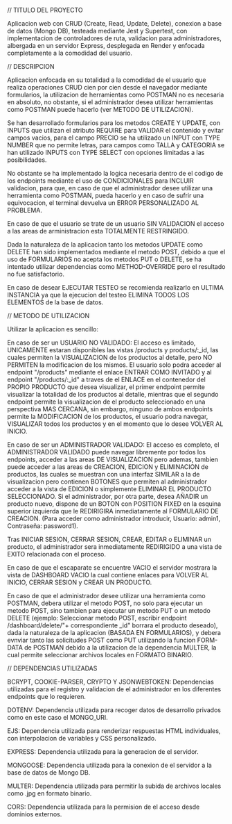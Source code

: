 

// TITULO DEL PROYECTO

Aplicacion web con CRUD (Create, Read, Update, Delete), conexion a base de datos (Mongo DB), testeada mediante Jest y Supertest, con implementacion de controladores de ruta, validacion para administradores, albergada en un servidor Express, desplegada en Render y enfocada completamente a la comodidad del usuario.




// DESCRIPCION

Aplicacion enfocada en su totalidad a la comodidad de el usuario que realiza operaciones CRUD cien por cien desde el navegador mediante formularios, la utilizacion de herramientas como POSTMAN no es necesaria en absoluto, no obstante, si el administrador desea utilizar herramientas como POSTMAN puede hacerlo (ver METODO DE UTILIZACION).

Se han desarrollado formularios para los metodos CREATE Y UPDATE, con INPUTS que utilizan el atributo REQUIRE para VALIDAR el contenido y evitar campos vacios, para el campo PRECIO se ha utilizado un INPUT con TYPE NUMBER que no permite letras, para campos como TALLA y CATEGORIA se han utilizado INPUTS con TYPE SELECT con opciones limitadas a las posibilidades.

No obstante se ha implementado la logica necesaria dentro de el codigo de los endpoints mediante el uso de CONDICIONALES para INCLUIR validacion, para que, en caso de que el administrador desee utilizar una herramienta como POSTMAN, pueda hacerlo y en caso de sufrir una equivocacion, el terminal devuelva un ERROR PERSONALIZADO AL PROBLEMA.

En caso de que el usuario se trate de un usuario SIN VALIDACION el acceso a las areas de arministracion esta TOTALMENTE RESTRINGIDO.

Dada la naturaleza de la aplicacion tanto los metodos UPDATE como DELETE han sido implementados mediante el metodo POST, debido a que el uso de FORMULARIOS no acepta los metodos PUT o DELETE, se ha intentado utilizar dependencias como METHOD-OVERRIDE pero el resultado no fue satisfactorio.

En caso de desear EJECUTAR TESTEO se recomienda realizarlo en ULTIMA INSTANCIA ya que la ejecucion del testeo ELIMINA TODOS LOS ELEMENTOS de la base de datos.



// METODO DE UTILIZACION

Utilizar la aplicacion es sencillo:

En caso de ser un USUARIO NO VALIDADO:
El acceso es limitado, UNICAMENTE estaran disponibles las vistas /products y products/:_id, las cuales permiten la VISUALIZACION de los productos al detalle, pero NO PERMITEN la modificacion de los mismos. El usuario solo podra acceder al endpoint "/products" mediante el enlace ENTRAR COMO INVITADO y al endpoint "/products/:_id" a traves de el ENLACE en el contenedor del PROPIO PRODUCTO que desea visualizar, el primer endpoint permite visualizar la totalidad de los productos al detalle, mientras que el segundo endpoint permite la visualizacion de el producto seleccionado en una perspectiva MAS CERCANA, sin embargo, ninguno de ambos endpoints permite la MODIFICACION de los productos, el usuario podra navegar, VISUALIZAR todos los productos y en el momento que lo desee VOLVER AL INICIO.

En caso de ser un ADMINISTRADOR VALIDADO:
El acceso es completo, el ADMINISTRADOR VALIDADO puede navegar libremente por todos los endpoints, acceder a las areas DE VISUALIZACION pero ademas, tambien puede acceder a las areas de CREACION, EDICION y ELIMINACION de productos, las cuales se muestran con una interfaz SIMILAR a la de visualizacion pero contienen BOTONES que permiten al administrador acceder a la vista de EDICION o simplemente ELIMINAR EL PRODUCTO SELECCIONADO.
Si el administrador, por otra parte, desea AÑADIR un producto nuevo, dispone de un BOTON con POSITION FIXED en la esquina superior izquierda que le REDIRIGIRA inmediatamente al FORMULARIO DE CREACION. (Para acceder como administrador introducir, Usuario: admin1, Contraseña: password1).

Tras INICIAR SESION, CERRAR SESION, CREAR, EDITAR o ELIMINAR un producto, el administrador sera inmediatamente REDIRIGIDO a una vista de EXITO relacionada con el proceso.

En caso de que el escaparate se encuentre VACIO el servidor mostrara la vista de DASHBOARD VACIO la cual contiene enlaces para VOLVER AL INICIO, CERRAR SESION y CREAR UN PRODUCTO.

En caso de que el administrador desee utilizar una herramienta como POSTMAN, debera utilizar el metodo POST, no solo para ejecutar un metodo POST, sino tambien para ejecutar un metodo PUT o un metodo DELETE (ejemplo: Seleccionar metodo POST, escribir endpoint /dashboard/delete/"+ correspondiente _id" borrara el producto deseado), dada la naturaleza de la aplicacion (BASADA EN FORMULARIOS), y debera evnviar tanto las solicitudes POST como PUT utilizando la funcion FORM-DATA de POSTMAN debido a la utilizacion de la dependencia MULTER, la cual permite seleccionar archivos locales en FORMATO BINARIO.



// DEPENDENCIAS UTILIZADAS

BCRYPT, COOKIE-PARSER, CRYPTO Y JSONWEBTOKEN:
Dependencias utilizadas para el registro y validacion de el administrador en los diferentes endpoints que lo requieren.


DOTENV:
Dependencia utilizada para recoger datos de desarrollo privados como en este caso el MONGO_URI.


EJS:
Dependencia utilizada para renderizar respuestas HTML individuales, con interpolacion de variables y CSS personalizado. 


EXPRESS:
Dependencia utilizada para la generacion de el servidor.


MONGOOSE:
Dependencia utilizada para la conexion de el servidor a la base de datos de Mongo DB.

MULTER:
Dependencia utilizada para permitir la subida de archivos locales como .jpg en formato binario.

CORS:
Dependencia utilizada para la permision de el acceso desde dominios externos.